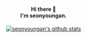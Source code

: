 <div align=center>
<h4> Hi there 🎨 <br> I'm seonyoungan. </h4>
   
<!-- 통계 -->
[![seonyoungan's github stats](https://github-readme-stats.vercel.app/api?username=seonyoungan&layout=compact&theme=flag-india&hide=prs,issues)](https://github.com/seonyoungan)

<!--
[![Hits](https://hits.seeyoufarm.com/api/count/incr/badge.svg?url=https%3A%2F%2Fgithub.com%2Fseonyoungan&count_bg=%23FFB306&title_bg=%2374BE79&icon=&icon_color=%236E6E6E&title=hits&edge_flat=true)](https://hits.seeyoufarm.com)
[![Top Langs](https://github-readme-stats.vercel.app/api/top-langs/?username=seonyoungan&layout=compact&theme=flag-india)](https://github.com/seonyoungan)
-->
</div>
